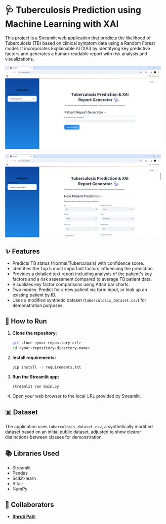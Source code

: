 # 🩺 Tuberculosis Prediction using Machine Learning with XAI

This project is a Streamlit web application that predicts the likelihood of Tuberculosis (TB) based on clinical symptom data using a Random Forest model. It incorporates Explainable AI (XAI) by identifying key predictive factors and generates a human-readable report with risk analysis and visualizations.


![App Screenshot](screenshot1.png) 

![App Screenshot](screenshot2.png) 


## ✨ Features

* Predicts TB status (Normal/Tuberculosis) with confidence score.
* Identifies the Top 5 most important factors influencing the prediction.
* Provides a detailed text report including analysis of the patient's key factors and a risk assessment compared to average TB patient data.
* Visualizes key factor comparisons using Altair bar charts.
* Two modes: Predict for a new patient via form input, or look up an existing patient by ID.
* Uses a modified synthetic dataset (`tuberculosis_dataset.csv`) for demonstration purposes.

## 🚀 How to Run

1.  **Clone the repository:**
    ```bash
    git clone <your-repository-url>
    cd <your-repository-directory-name>
    ```
2.  **Install requirements:**
    ```bash
    pip install -r requirements.txt
    ```
3.  **Run the Streamlit app:**
    ```bash
    streamlit run main.py
    ```
4.  Open your web browser to the local URL provided by Streamlit.

## 📊 Dataset

The application uses `tuberculosis_dataset.csv`, a synthetically modified dataset based on an initial public dataset, adjusted to show clearer distinctions between classes for demonstration.

## 📚 Libraries Used

* Streamlit
* Pandas
* Scikit-learn
* Altair
* NumPy

## 🤝 Collaborators

* **[Shruti Patil](https://github.com/shruti182004)** 
